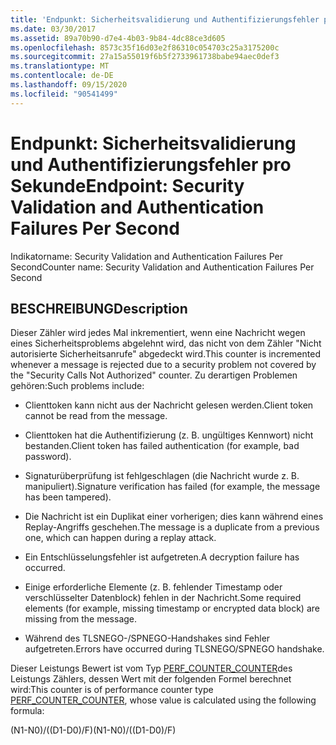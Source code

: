 ```yaml
---
title: 'Endpunkt: Sicherheitsvalidierung und Authentifizierungsfehler pro Sekunde'
ms.date: 03/30/2017
ms.assetid: 89a70b90-d7e4-4b03-9b84-4dc88ce3d605
ms.openlocfilehash: 8573c35f16d03e2f86310c054703c25a3175200c
ms.sourcegitcommit: 27a15a55019f6b5f2733961738babe94aec0def3
ms.translationtype: MT
ms.contentlocale: de-DE
ms.lasthandoff: 09/15/2020
ms.locfileid: "90541499"
---
```

# <a name="endpoint-security-validation-and-authentication-failures-per-second"></a><span data-ttu-id="17562-102">Endpunkt: Sicherheitsvalidierung und Authentifizierungsfehler pro Sekunde</span><span class="sxs-lookup"><span data-stu-id="17562-102">Endpoint: Security Validation and Authentication Failures Per Second</span></span>
<span data-ttu-id="17562-103">Indikatorname: Security Validation and Authentication Failures Per Second</span><span class="sxs-lookup"><span data-stu-id="17562-103">Counter name: Security Validation and Authentication Failures Per Second</span></span>  
  
## <a name="description"></a><span data-ttu-id="17562-104">BESCHREIBUNG</span><span class="sxs-lookup"><span data-stu-id="17562-104">Description</span></span>  
 <span data-ttu-id="17562-105">Dieser Zähler wird jedes Mal inkrementiert, wenn eine Nachricht wegen eines Sicherheitsproblems abgelehnt wird, das nicht von dem Zähler "Nicht autorisierte Sicherheitsanrufe" abgedeckt wird.</span><span class="sxs-lookup"><span data-stu-id="17562-105">This counter is incremented whenever a message is rejected due to a security problem not covered by the "Security Calls Not Authorized" counter.</span></span> <span data-ttu-id="17562-106">Zu derartigen Problemen gehören:</span><span class="sxs-lookup"><span data-stu-id="17562-106">Such problems include:</span></span>  
  
- <span data-ttu-id="17562-107">Clienttoken kann nicht aus der Nachricht gelesen werden.</span><span class="sxs-lookup"><span data-stu-id="17562-107">Client token cannot be read from the message.</span></span>  
  
- <span data-ttu-id="17562-108">Clienttoken hat die Authentifizierung (z. B. ungültiges Kennwort) nicht bestanden.</span><span class="sxs-lookup"><span data-stu-id="17562-108">Client token has failed authentication (for example, bad password).</span></span>  
  
- <span data-ttu-id="17562-109">Signaturüberprüfung ist fehlgeschlagen (die Nachricht wurde z. B. manipuliert).</span><span class="sxs-lookup"><span data-stu-id="17562-109">Signature verification has failed (for example, the message has been tampered).</span></span>  
  
- <span data-ttu-id="17562-110">Die Nachricht ist ein Duplikat einer vorherigen; dies kann während eines Replay-Angriffs geschehen.</span><span class="sxs-lookup"><span data-stu-id="17562-110">The message is a duplicate from a previous one, which can happen during a replay attack.</span></span>  
  
- <span data-ttu-id="17562-111">Ein Entschlüsselungsfehler ist aufgetreten.</span><span class="sxs-lookup"><span data-stu-id="17562-111">A decryption failure has occurred.</span></span>  
  
- <span data-ttu-id="17562-112">Einige erforderliche Elemente (z. B. fehlender Timestamp oder verschlüsselter Datenblock) fehlen in der Nachricht.</span><span class="sxs-lookup"><span data-stu-id="17562-112">Some required elements (for example, missing timestamp or encrypted data block) are missing from the message.</span></span>  
  
- <span data-ttu-id="17562-113">Während des TLSNEGO-/SPNEGO-Handshakes sind Fehler aufgetreten.</span><span class="sxs-lookup"><span data-stu-id="17562-113">Errors have occurred during TLSNEGO/SPNEGO handshake.</span></span>  
  
 <span data-ttu-id="17562-114">Dieser Leistungs Bewert ist vom Typ [PERF_COUNTER_COUNTER](/previous-versions/windows/it-pro/windows-server-2003/cc740048(v=ws.10))des Leistungs Zählers, dessen Wert mit der folgenden Formel berechnet wird:</span><span class="sxs-lookup"><span data-stu-id="17562-114">This counter is of performance counter type [PERF_COUNTER_COUNTER](/previous-versions/windows/it-pro/windows-server-2003/cc740048(v=ws.10)), whose value is calculated using the following formula:</span></span>  
  
 <span data-ttu-id="17562-115">(N1-N0)/((D1-D0)/F)</span><span class="sxs-lookup"><span data-stu-id="17562-115">(N1-N0)/((D1-D0)/F)</span></span>
